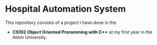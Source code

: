 # Hospital Automation System

This repository consists of a project I have done in the 
* **CS102 Object Oriented Proramming with C++**
at my first year in the Atılım University.
